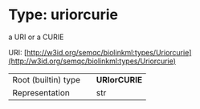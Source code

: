 
# Type: uriorcurie


a URI or a CURIE

URI: [http://w3id.org/semqc/biolinkml:types/Uriorcurie](http://w3id.org/semqc/biolinkml:types/Uriorcurie)

|  |  |  |
| --- | --- | --- |
| Root (builtin) type | | **URIorCURIE** |
| Representation | | str |
